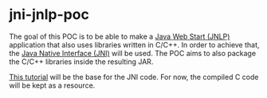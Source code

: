jni-jnlp-poc
============

The goal of this POC is to be able to make a [Java Web Start (JNLP)](https://docs.oracle.com/javase/8/docs/technotes/guides/javaws/) application that also uses libraries written in C/C++. In order to achieve that, the [Java Native Interface (JNI)](https://docs.oracle.com/javase/7/docs/technotes/guides/jni/) will be used. The POC aims to also package the C/C++ libraries inside the resulting JAR.

[This tutorial](https://www.protechtraining.com/content/java_fundamentals_tutorial-_java_native_interface_jni) will be the base for the JNI code. For now, the compiled C code will be kept as a resource.